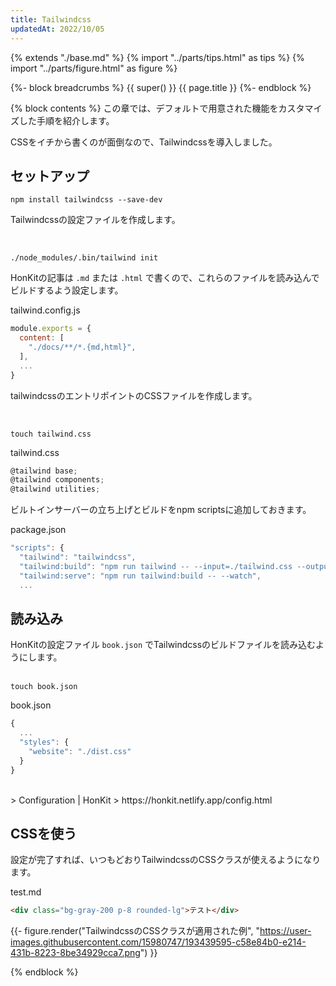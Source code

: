 ```yaml
---
title: Tailwindcss
updatedAt: 2022/10/05
---
```


{% extends "./base.md" %}
{% import "../parts/tips.html" as tips %}
{% import "../parts/figure.html" as figure %}

{%- block breadcrumbs %}
  {{ super() }}
  <span>{{ page.title }}</span>
{%- endblock %}

{% block contents %}
この章では、デフォルトで用意された機能をカスタマイズした手順を紹介します。

CSSをイチから書くのが面倒なので、Tailwindcssを導入しました。

## セットアップ

```
npm install tailwindcss --save-dev
```

Tailwindcssの設定ファイルを作成します。

<br>

```
./node_modules/.bin/tailwind init
```

HonKitの記事は `.md` または `.html` で書くので、これらのファイルを読み込んでビルドするよう設定します。

<div class="code-title">tailwind.config.js</div>

```js
module.exports = {
  content: [
    "./docs/**/*.{md,html}",
  ],
  ...
}
```

tailwindcssのエントリポイントのCSSファイルを作成します。

<br>

```
touch tailwind.css
```

<div class="code-title">tailwind.css</div>

```js
@tailwind base;
@tailwind components;
@tailwind utilities;
```

ビルトインサーバーの立ち上げとビルドをnpm scriptsに追加しておきます。

<div class="code-title">package.json</div>

```js
"scripts": {
  "tailwind": "tailwindcss",
  "tailwind:build": "npm run tailwind -- --input=./tailwind.css --output=./dist.css",
  "tailwind:serve": "npm run tailwind:build -- --watch",
  ...
```

## 読み込み

HonKitの設定ファイル `book.json` でTailwindcssのビルドファイルを読み込むようにします。
<br>
<br>

```
touch book.json
```

<div class="code-title">book.json</div>

```js
{
  ...
  "styles": {
    "website": "./dist.css"
  }
}
```

<br>
> Configuration | HonKit  
> https://honkit.netlify.app/config.html
<br>

## CSSを使う

設定が完了すれば、いつもどおりTailwindcssのCSSクラスが使えるようになります。

<div class="code-title">test.md</div>

```html
<div class="bg-gray-200 p-8 rounded-lg">テスト</div>
```

{{- figure.render("TailwindcssのCSSクラスが適用された例", "https://user-images.githubusercontent.com/15980747/193439595-c58e84b0-e214-431b-8223-8be34929cca7.png") }}

{% endblock %}
